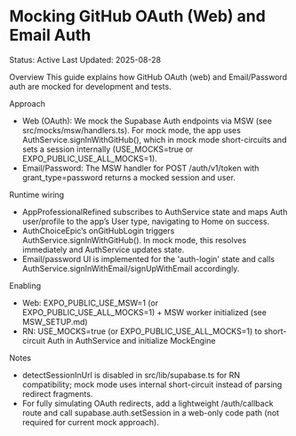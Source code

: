 # Mocking GitHub OAuth (Web) and Email Auth

Status: Active
Last Updated: 2025-08-28

Overview
This guide explains how GitHub OAuth (web) and Email/Password auth are mocked for development and tests.

Approach

- Web (OAuth): We mock the Supabase Auth endpoints via MSW (see src/mocks/msw/handlers.ts). For mock mode, the app uses AuthService.signInWithGitHub(), which in mock mode short-circuits and sets a session internally (USE_MOCKS=true or EXPO_PUBLIC_USE_ALL_MOCKS=1).
- Email/Password: The MSW handler for POST /auth/v1/token with grant_type=password returns a mocked session and user.

Runtime wiring

- AppProfessionalRefined subscribes to AuthService state and maps Auth user/profile to the app’s User type, navigating to Home on success.
- AuthChoiceEpic’s onGitHubLogin triggers AuthService.signInWithGitHub(). In mock mode, this resolves immediately and AuthService updates state.
- Email/password UI is implemented for the 'auth-login' state and calls AuthService.signInWithEmail/signUpWithEmail accordingly.

Enabling

- Web: EXPO_PUBLIC_USE_MSW=1 (or EXPO_PUBLIC_USE_ALL_MOCKS=1) + MSW worker initialized (see MSW_SETUP.md)
- RN: USE_MOCKS=true (or EXPO_PUBLIC_USE_ALL_MOCKS=1) to short-circuit Auth in AuthService and initialize MockEngine

Notes

- detectSessionInUrl is disabled in src/lib/supabase.ts for RN compatibility; mock mode uses internal short-circuit instead of parsing redirect fragments.
- For fully simulating OAuth redirects, add a lightweight /auth/callback route and call supabase.auth.setSession in a web-only code path (not required for current mock approach).
